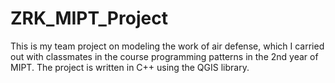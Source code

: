 # ZRK_MIPT_Project
This is my team project on modeling the work of air defense, which I carried out with classmates in the course programming patterns in the 2nd year of MIPT. The project is written in C++ using the QGIS library.
